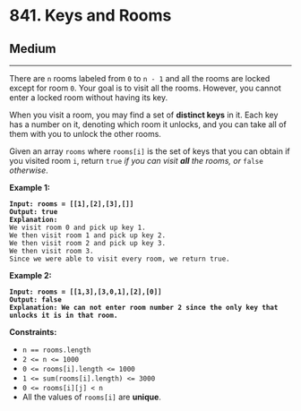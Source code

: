 # 841. Keys and Rooms

## Medium

***

There are `n` rooms labeled from `0` to `n - 1` and all the rooms are locked except for room `0`. Your goal is to visit all the rooms. However, you cannot enter a locked room without having its key.

When you visit a room, you may find a set of **distinct keys** in it. Each key has a number on it, denoting which room it unlocks, and you can take all of them with you to unlock the other rooms.

Given an array `rooms` where `rooms[i]` is the set of keys that you can obtain if you visited room `i`, return `true` _if you can visit **all** the rooms, or_ `false` _otherwise_.

&#x20;

**Example 1:**

<pre><code><strong>Input: rooms = [[1],[2],[3],[]]
</strong><strong>Output: true
</strong><strong>Explanation: 
</strong>We visit room 0 and pick up key 1.
We then visit room 1 and pick up key 2.
We then visit room 2 and pick up key 3.
We then visit room 3.
Since we were able to visit every room, we return true.
</code></pre>

**Example 2:**

<pre><code><strong>Input: rooms = [[1,3],[3,0,1],[2],[0]]
</strong><strong>Output: false
</strong><strong>Explanation: We can not enter room number 2 since the only key that unlocks it is in that room.
</strong></code></pre>

&#x20;

**Constraints:**

* `n == rooms.length`
* `2 <= n <= 1000`
* `0 <= rooms[i].length <= 1000`
* `1 <= sum(rooms[i].length) <= 3000`
* `0 <= rooms[i][j] < n`
* All the values of `rooms[i]` are **unique**.
